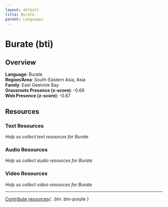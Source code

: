 ```yaml
---
layout: default
title: Burate
parent: Languages
---
```


# Burate (bti)

## Overview

**Language**: Burate  
**Region/Area**: South-Eastern Asia, Asia  
**Family**: East Geelvink Bay  
**Grassroots Presence (z-score)**: -0.66  
**Web Presence (z-score)**: -0.87  

## Resources

### Text Resources
*Help us collect text resources for Burate*

### Audio Resources
*Help us collect audio resources for Burate*

### Video Resources
*Help us collect video resources for Burate*

---

[Contribute resources](https://forms.office.com/e/1SfLJx3u1r){: .btn .btn-purple }
